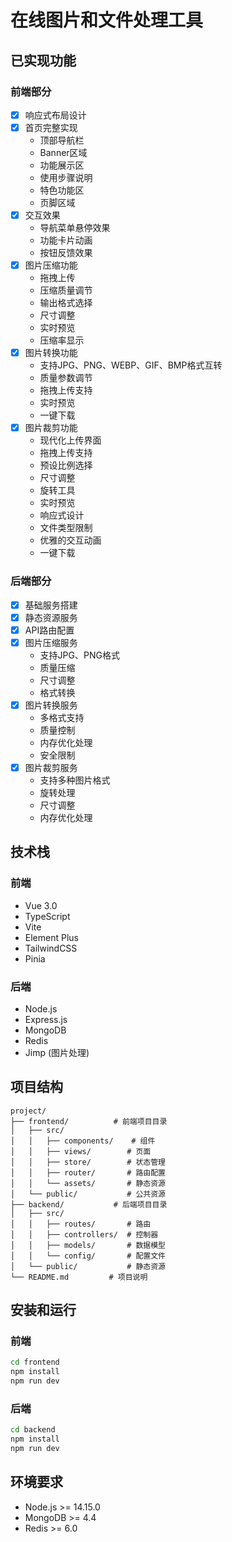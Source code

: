 # 在线图片和文件处理工具

## 已实现功能

### 前端部分
- [x] 响应式布局设计
- [x] 首页完整实现
  - 顶部导航栏
  - Banner区域
  - 功能展示区
  - 使用步骤说明
  - 特色功能区
  - 页脚区域
- [x] 交互效果
  - 导航菜单悬停效果
  - 功能卡片动画
  - 按钮反馈效果
- [x] 图片压缩功能
  - 拖拽上传
  - 压缩质量调节
  - 输出格式选择
  - 尺寸调整
  - 实时预览
  - 压缩率显示
- [x] 图片转换功能
  - 支持JPG、PNG、WEBP、GIF、BMP格式互转
  - 质量参数调节
  - 拖拽上传支持
  - 实时预览
  - 一键下载
- [x] 图片裁剪功能
  - 现代化上传界面
  - 拖拽上传支持
  - 预设比例选择
  - 尺寸调整
  - 旋转工具
  - 实时预览
  - 响应式设计
  - 文件类型限制
  - 优雅的交互动画
  - 一键下载

### 后端部分
- [x] 基础服务搭建
- [x] 静态资源服务
- [x] API路由配置
- [x] 图片压缩服务
  - 支持JPG、PNG格式
  - 质量压缩
  - 尺寸调整
  - 格式转换
- [x] 图片转换服务
  - 多格式支持
  - 质量控制
  - 内存优化处理
  - 安全限制
- [x] 图片裁剪服务
  - 支持多种图片格式
  - 旋转处理
  - 尺寸调整
  - 内存优化处理

## 技术栈

### 前端
- Vue 3.0
- TypeScript
- Vite
- Element Plus
- TailwindCSS
- Pinia

### 后端
- Node.js
- Express.js
- MongoDB
- Redis
- Jimp (图片处理)

## 项目结构
```
project/
├── frontend/          # 前端项目目录
│   ├── src/
│   │   ├── components/    # 组件
│   │   ├── views/        # 页面
│   │   ├── store/        # 状态管理
│   │   ├── router/       # 路由配置
│   │   └── assets/       # 静态资源
│   └── public/           # 公共资源
├── backend/           # 后端项目目录
│   ├── src/
│   │   ├── routes/       # 路由
│   │   ├── controllers/  # 控制器
│   │   ├── models/       # 数据模型
│   │   └── config/       # 配置文件
│   └── public/           # 静态资源
└── README.md         # 项目说明
```

## 安装和运行

### 前端
```bash
cd frontend
npm install
npm run dev
```

### 后端
```bash
cd backend
npm install
npm run dev
```

## 环境要求
- Node.js >= 14.15.0
- MongoDB >= 4.4
- Redis >= 6.0 